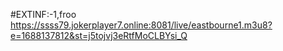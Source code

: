 #EXTINF:-1,froo
https://ssss79.jokerplayer7.online:8081/live/eastbourne1.m3u8?e=1688137812&st=j5tojvj3eRtfMoCLBYsi_Q
